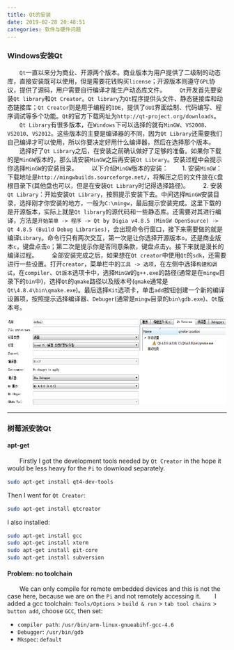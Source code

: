 ```yaml
---
title: Qt的安装
date: 2019-02-28 20:48:51
categories: 软件与硬件问题
---
```

### Windows安装Qt

&emsp;&emsp;`Qt`一直以来分为商业、开源两个版本。商业版本为用户提供了二级制的动态库，直接安装既可以使用，但是需要花钱购买`license`；开源版本则遵守`GPL`协议，提供了源码，用户需要自行编译才能生产动态库文件。
&emsp;&emsp;`Qt`开发首先要安装`Qt library`和`Qt Creator`。`Qt library`为`Qt`程序提供头文件、静态链接库和动态链接库；`Qt Creator`则是用于编程的`IDE`，提供了`GUI`界面绘制、代码编写、程序调试等多个功能。`Qt`的官方下载网址为`http://qt-project.org/downloads`。
&emsp;&emsp;`Qt Library`有很多版本，在`Windows`下可以选择的就有`MinGW`、`VS2008`、`VS2010`、`VS2012`。这些版本的主要是编译器的不同，因为`Qt Library`还需要我们自己编译才可以使用，所以你要决定好用什么编译器，然后在选择那个版本。
&emsp;&emsp;选择好了`Qt Library`之后，在安装之前确认做好了足够的准备。如果你下载的是`MinGW`版本的，那么请安装`MinGW`之后再安装`Qt Library`。安装过程中会提示你选择`MinGW`的安装目录。
&emsp;&emsp;以下介绍`MinGW`版本的安装：
&emsp;&emsp;1. 安装`MinGW`：下载地址是`http://mingwbuilds.sourceforge.net/`，将解压之后的文件放在`C`盘根目录下(其他盘也可以，但是在安装`Qt Library`时记得选择路径)。
&emsp;&emsp;2. 安装`Qt Library`：开始安装`Qt Library`，按照提示安装下去。中间选择`MinGW`安装目录，选择刚才你安装的地方，一般为`C:\mingw`，最后提示安装完成。这里下载的是开源版本，实际上就是`Qt library`的源代码和一些静态库。还需要对其进行编译，方法是`开始菜单 -> 程序 -> Qt by Digia v4.8.5 (MinGW OpenSource) -> Qt 4.8.5 (Build Debug Libraries)`，会出现命令行窗口，接下来需要做的就是编译`Library`。命令行只有两次交互，第一次是让你选择开源版本`o`，还是商业版本`c`，键盘点击`o`；第二次是提示你是否同意条款，键盘点击`y`。接下来就是漫长的编译过程。
&emsp;&emsp;全部安装完成之后，如果想在`Qt creator`中使用`Qt`的`sdk`，还需要进行一些设置。打开`creator`，菜单栏中的`工具 -> 选项`，在左侧中选择`构建和调试`，在`compiler`、`Qt版本`选项卡中，选择`MinGW`的`g++.exe`的路径(通常是在`mingw`目录下的`bin`中)，选择`Qt`的`qmake`路径以及版本号(`qmake`通常是`Qt\4.8.4\bin\qmake.exe`)。最后选择`Kit`选项卡，单击`add`按钮创建一个新的编译设置项，按照提示选择编译器、`Debuger`(通常是`mingw`目录的`bin\gdb.exe`)、`Qt`版本号。

<img src="./Qt的安装/1.png" height="201" width="636">

---

### 树莓派安装Qt

#### apt-get

&emsp;&emsp;Firstly I got the development tools needed by `Qt Creator` in the hope it would be less heavy for the `Pi` to download separately.

``` bash
sudo apt-get install qt4-dev-tools
```

Then I went for `Qt Creator`:

``` bash
sudo apt-get install qtcreator
```

I also installed:

``` bash
sudo apt-get install gcc
sudo apt-get install xterm
sudo apt-get install git-core
sudo apt-get install subversion
```

#### Problem: no toolchain

&emsp;&emsp;We can only compile for remote embedded devices and this is not the case here, because we are on the `Pi` and not remotely accessing it.
&emsp;&emsp;I added a gcc toolchain: `Tools/Options` > `build & run` > `tab tool chains` > `button add`, choose `GCC`, then set:

- `compiler path`: `/usr/bin/arm-linux-gnueabihf-gcc-4.6`
- `Debugger`: `/usr/bin/gdb`
- `Mkspec`: `default`